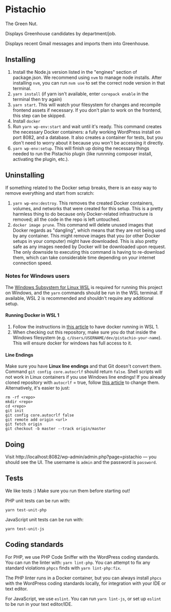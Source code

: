 <!-- @format -->

# Pistachio

The Green Nut.

Displays Greenhouse candidates by department/job.

Displays recent Gmail messages and imports them into Greenhouse.

## Installing

1. Install the Node.js version listed in the "engines" section of package.json. We recommend using `nvm` to manage node installs. After installing `nvm`, you can run `nvm use` to set the correct node version in that terminal.
2. `yarn install` (if yarn isn't available, enter `corepack enable` in the terminal then try again)
3. `yarn start`. This will watch your filesystem for changes and recompile frontend assets if necessary. If you don't plan to work on the frontend, this step can be skipped.
4. Install `docker`
5. Run `yarn wp-env:start` and wait until it's ready. This command creates the necessary Docker containers: a fully working WordPress install on port 8082, and a database. It also creates a container for tests, but you don't need to worry about it because you won't be accessing it directly.
6. `yarn wp-env:setup`. This will finish up doing the necessary things needed to run the Pistachio plugin (like runnning composer install, activating the plugin, etc.).

## Uninstalling

If something related to the Docker setup breaks, there is an easy way to remove everything and start from scratch:

1. `yarn wp-env:destroy`. This removes the created Docker containers, volumes, and networks that were created for this setup. This is a pretty harmless thing to do because only Docker-related infrastructure is removed; all the code in the repo is left untouched.
2. `docker image prune`. This command will delete unused images that Docker regards as "dangling", which means that they are not being used by any container. This might remove images that you (or other Docker setups in your computer) might have downloaded. This is also pretty safe as any images needed by Docker will be downloaded upon request. The only downside to executing this command is having to re-download them, which can take considerable time depending on your internet connection speed.

### Notes for Windows users

The [Windows Subsystem for Linux WSL](https://docs.microsoft.com/en-us/windows/wsl/install-win10) is required for running this project on Windows, and the `yarn` commands should be run in the WSL terminal.
If available, WSL 2 is recommended and shouldn't require any additional setup.

#### Running Docker in WSL 1
1. Follow the instructions in [this article](https://nickjanetakis.com/blog/setting-up-docker-for-windows-and-wsl-to-work-flawlessly) to have docker running in WSL 1.
2. When checking out this repository, make sure you do that inside the Windows filesystem (e.g. `c/Users/USERNAME/dev/pistachio-your-name`). This will ensure docker for windows has full access to it.

#### Line Endings
Make sure you have **Linux line endings** and that Git doesn't convert them. Command `git config core.autocrlf` should return `false`. Shell scripts will not work in Linux containers if you use Windows line endings!
If you already cloned repository with `autocrlf` = true, follow [this article](https://help.github.com/en/articles/dealing-with-line-endings#refreshing-a-repository-after-changing-line-endings) to change them.
Alternatively, it's easier to just:

```
rm -rf <repo>
mkdir <repo>
cd <repo>
git init
git config core.autocrlf false
git remote add origin <url>
git fetch origin
git checkout -b master --track origin/master
```

## Doing

Visit http://localhost:8082/wp-admin/admin.php?page=pistachio — you should see the UI. The username is `admin` and the password is `password`.

## Tests

We like tests :) Make sure you run them before starting out!

PHP unit tests can be run with:

`yarn test-unit-php`

JavaScript unit tests can be run with:

`yarn test-unit-js`

## Coding standards

For PHP, we use PHP Code Sniffer with the WordPress coding standards. You can run the linter
with: `yarn lint-php`. You can attempt to fix any standard violations `phpcs` finds with
`yarn lint-php:fix`.

The PHP linter runs in a Docker container, but you can always install `phpcs` with the WordPress
coding standards locally, for integration with your IDE or text editor.

For JavaScript, we use `eslint`. You can run `yarn lint-js`, or set up `eslint` to be run in your
text editor/IDE.
